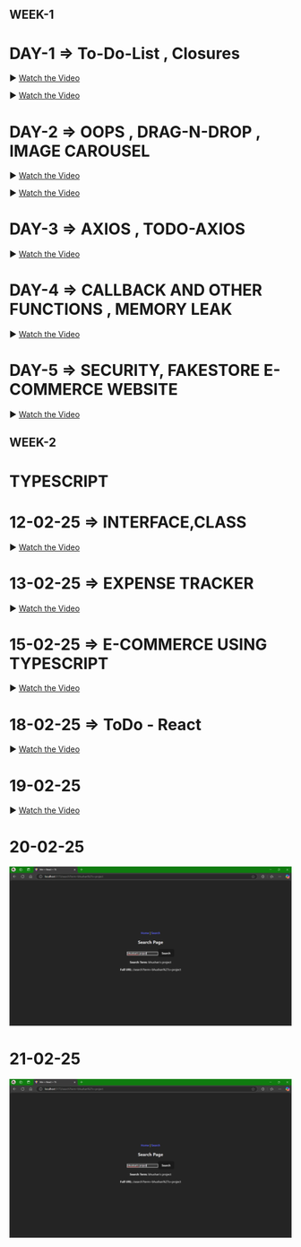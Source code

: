 ## WEEK-1

# DAY-1 => To-Do-List , Closures

▶️ [Watch the Video](https://drive.google.com/file/d/1XFnWrNNQYrVqUq-YP8VsIaRd9cc84oA0/view?usp=sharing)

▶️ [Watch the Video](https://drive.google.com/file/d/1VryGjjN_j0OBGF9swMaPNIkfF9XmIw0p/view?usp=sharing)

# DAY-2 => OOPS , DRAG-N-DROP , IMAGE CAROUSEL

▶️ [Watch the Video](https://drive.google.com/file/d/1I-yNSH0QZsstK9zuKursHugIvhohACTo/view?usp=sharing)

▶️ [Watch the Video](https://drive.google.com/file/d/1BPbDcug4BI_9aIwzIUzP0CEba0QuHJTM/view?usp=sharing)

# DAY-3 => AXIOS , TODO-AXIOS

▶️ [Watch the Video](https://drive.google.com/file/d/1wKhuf73-Q84CkvzW5htnUrwbqtVzgNh9/view?usp=sharing)

# DAY-4 => CALLBACK AND OTHER FUNCTIONS , MEMORY LEAK

▶️ [Watch the Video](https://drive.google.com/file/d/1RUY0wolwvfnu4cxjayo3YgHMjIcZWXU6/view?usp=sharing)

# DAY-5 => SECURITY, FAKESTORE E-COMMERCE WEBSITE

▶️ [Watch the Video](https://drive.google.com/file/d/18cXYJmUJ4xfz3tJM3U6ntVyuwgIrnZkn/view?usp=sharing)

## WEEK-2

# TYPESCRIPT

# 12-02-25 => INTERFACE,CLASS

▶️ [Watch the Video](https://drive.google.com/file/d/1il4qhv9w0tfVJoMCEbYeS5vT7E-tfP2m/view?usp=sharing)

# 13-02-25 => EXPENSE TRACKER

▶️ [Watch the Video](https://drive.google.com/file/d/1xMOnMTYe2jsZwdcOF2WZMafzU8PBqUpp/view?usp=sharing)

# 15-02-25 => E-COMMERCE USING TYPESCRIPT

▶️ [Watch the Video](https://drive.google.com/file/d/19dU_Qkvm9doasJLm71Y96ym5OgFpWJFF/view?usp=sharing)

# 18-02-25 => ToDo - React

▶️ [Watch the Video](https://drive.google.com/file/d/1poFka8-aytP6C8uBelq6eykRj7UJ8wU6/view?usp=sharing)

# 19-02-25

▶️ [Watch the Video](https://drive.google.com/file/d/1fH5S3EaGDrNUuBIS1EBvdXcBkwtg4qB3/view?usp=sharing)

# 20-02-25

![alt text](image.png)

# 21-02-25

![alt text](image.png)
